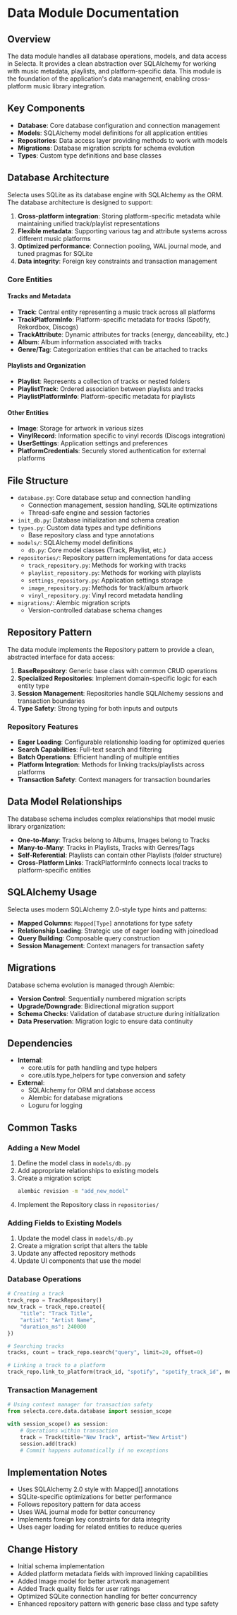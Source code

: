 # Data Module Documentation

## Overview
The data module handles all database operations, models, and data access in Selecta. It provides a clean abstraction over SQLAlchemy for working with music metadata, playlists, and platform-specific data. This module is the foundation of the application's data management, enabling cross-platform music library integration.

## Key Components
- **Database**: Core database configuration and connection management
- **Models**: SQLAlchemy model definitions for all application entities
- **Repositories**: Data access layer providing methods to work with models
- **Migrations**: Database migration scripts for schema evolution
- **Types**: Custom type definitions and base classes

## Database Architecture
Selecta uses SQLite as its database engine with SQLAlchemy as the ORM. The database architecture is designed to support:

1. **Cross-platform integration**: Storing platform-specific metadata while maintaining unified track/playlist representations
2. **Flexible metadata**: Supporting various tag and attribute systems across different music platforms
3. **Optimized performance**: Connection pooling, WAL journal mode, and tuned pragmas for SQLite
4. **Data integrity**: Foreign key constraints and transaction management

### Core Entities

#### Tracks and Metadata
- **Track**: Central entity representing a music track across all platforms
- **TrackPlatformInfo**: Platform-specific metadata for tracks (Spotify, Rekordbox, Discogs)
- **TrackAttribute**: Dynamic attributes for tracks (energy, danceability, etc.)
- **Album**: Album information associated with tracks
- **Genre/Tag**: Categorization entities that can be attached to tracks

#### Playlists and Organization
- **Playlist**: Represents a collection of tracks or nested folders
- **PlaylistTrack**: Ordered association between playlists and tracks
- **PlaylistPlatformInfo**: Platform-specific metadata for playlists

#### Other Entities
- **Image**: Storage for artwork in various sizes
- **VinylRecord**: Information specific to vinyl records (Discogs integration)
- **UserSettings**: Application settings and preferences
- **PlatformCredentials**: Securely stored authentication for external platforms

## File Structure
- `database.py`: Core database setup and connection handling
  - Connection management, session handling, SQLite optimizations
  - Thread-safe engine and session factories
- `init_db.py`: Database initialization and schema creation
- `types.py`: Custom data types and type definitions
  - Base repository class and type annotations
- `models/`: SQLAlchemy model definitions
  - `db.py`: Core model classes (Track, Playlist, etc.)
- `repositories/`: Repository pattern implementations for data access
  - `track_repository.py`: Methods for working with tracks
  - `playlist_repository.py`: Methods for working with playlists
  - `settings_repository.py`: Application settings storage
  - `image_repository.py`: Methods for track/album artwork
  - `vinyl_repository.py`: Vinyl record metadata handling
- `migrations/`: Alembic migration scripts
  - Version-controlled database schema changes

## Repository Pattern
The data module implements the Repository pattern to provide a clean, abstracted interface for data access:

1. **BaseRepository**: Generic base class with common CRUD operations
2. **Specialized Repositories**: Implement domain-specific logic for each entity type
3. **Session Management**: Repositories handle SQLAlchemy sessions and transaction boundaries
4. **Type Safety**: Strong typing for both inputs and outputs

### Repository Features
- **Eager Loading**: Configurable relationship loading for optimized queries
- **Search Capabilities**: Full-text search and filtering
- **Batch Operations**: Efficient handling of multiple entities
- **Platform Integration**: Methods for linking tracks/playlists across platforms
- **Transaction Safety**: Context managers for transaction boundaries

## Data Model Relationships
The database schema includes complex relationships that model music library organization:

- **One-to-Many**: Tracks belong to Albums, Images belong to Tracks
- **Many-to-Many**: Tracks in Playlists, Tracks with Genres/Tags
- **Self-Referential**: Playlists can contain other Playlists (folder structure)
- **Cross-Platform Links**: TrackPlatformInfo connects local tracks to platform-specific entities

## SQLAlchemy Usage
Selecta uses modern SQLAlchemy 2.0-style type hints and patterns:

- **Mapped Columns**: `Mapped[Type]` annotations for type safety
- **Relationship Loading**: Strategic use of eager loading with joinedload
- **Query Building**: Composable query construction
- **Session Management**: Context managers for transaction safety

## Migrations
Database schema evolution is managed through Alembic:

- **Version Control**: Sequentially numbered migration scripts
- **Upgrade/Downgrade**: Bidirectional migration support
- **Schema Checks**: Validation of database structure during initialization
- **Data Preservation**: Migration logic to ensure data continuity

## Dependencies
- **Internal**:
  - core.utils for path handling and type helpers
  - core.utils.type_helpers for type conversion and safety
- **External**:
  - SQLAlchemy for ORM and database access
  - Alembic for database migrations
  - Loguru for logging

## Common Tasks

### Adding a New Model
1. Define the model class in `models/db.py`
2. Add appropriate relationships to existing models
3. Create a migration script:
   ```bash
   alembic revision -m "add_new_model"
   ```
4. Implement the Repository class in `repositories/`

### Adding Fields to Existing Models
1. Update the model class in `models/db.py`
2. Create a migration script that alters the table
3. Update any affected repository methods
4. Update UI components that use the model

### Database Operations
```python
# Creating a track
track_repo = TrackRepository()
new_track = track_repo.create({
    "title": "Track Title",
    "artist": "Artist Name",
    "duration_ms": 240000
})

# Searching tracks
tracks, count = track_repo.search("query", limit=20, offset=0)

# Linking a track to a platform
track_repo.link_to_platform(track_id, "spotify", "spotify_track_id", metadata)
```

### Transaction Management
```python
# Using context manager for transaction safety
from selecta.core.data.database import session_scope

with session_scope() as session:
    # Operations within transaction
    track = Track(title="New Track", artist="New Artist")
    session.add(track)
    # Commit happens automatically if no exceptions
```

## Implementation Notes
- Uses SQLAlchemy 2.0 style with Mapped[] annotations
- SQLite-specific optimizations for better performance
- Follows repository pattern for data access
- Uses WAL journal mode for better concurrency
- Implements foreign key constraints for data integrity
- Uses eager loading for related entities to reduce queries

## Change History
- Initial schema implementation
- Added platform metadata fields with improved linking capabilities
- Added Image model for better artwork management
- Added Track quality fields for user ratings
- Optimized SQLite connection handling for better concurrency
- Enhanced repository pattern with generic base class and type safety
